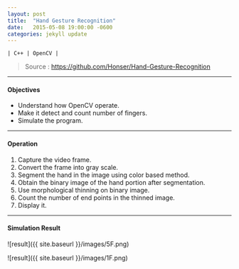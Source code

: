 ```yaml
---
layout: post
title:  "Hand Gesture Recognition"
date:   2015-05-08 19:00:00 -0600
categories: jekyll update
---
```

	| C++ | OpenCV |

>Source : <https://github.com/Honser/Hand-Gesture-Recognition>  


--- 
#### Objectives
- Understand how OpenCV operate.
- Make it detect and count number of fingers.
- Simulate the program.
&nbsp;


---
#### Operation
1. Capture the video frame.
2. Convert the frame into gray scale.
3. Segment the hand in the image using color based method.
4. Obtain the binary image of the hand portion after segmentation.
5. Use morphological thinning on binary image.
6. Count the number of end points in the thinned image.
7. Display it.
&nbsp;

---
#### Simulation Result  

![result]({{ site.baseurl }}/images/5F.png)

![result]({{ site.baseurl }}/images/1F.png)
